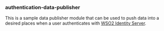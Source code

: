### authentication-data-publisher
This is a sample data publisher module that can be used to push data into a desired places when a user authenticates with [WSO2 Identity Server](https://wso2.com/identity-and-access-management).
